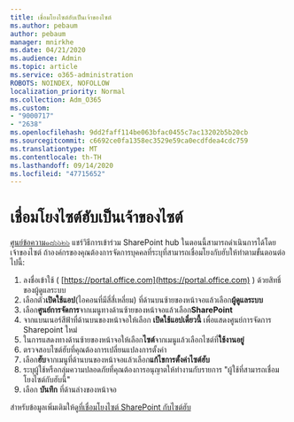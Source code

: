 ```yaml
---
title: เชื่อมโยงไซต์ฮับเป็นเจ้าของไซต์
ms.author: pebaum
author: pebaum
manager: mnirkhe
ms.date: 04/21/2020
ms.audience: Admin
ms.topic: article
ms.service: o365-administration
ROBOTS: NOINDEX, NOFOLLOW
localization_priority: Normal
ms.collection: Adm_O365
ms.custom:
- "9000717"
- "2638"
ms.openlocfilehash: 9dd2faff114be063bfac0455c7ac13202b5b20cb
ms.sourcegitcommit: c6692ce0fa1358ec3529e59ca0ecdfdea4cdc759
ms.translationtype: MT
ms.contentlocale: th-TH
ms.lasthandoff: 09/14/2020
ms.locfileid: "47715652"
---
```

# <a name="associate-hub-sites-as-site-owner"></a>เชื่อมโยงไซต์ฮับเป็นเจ้าของไซต์

[ศูนย์ข้อความ๑๘๖๖๒๖](https://admin.microsoft.com/Adminportal/Home?source=applauncher#/MessageCenter?id=MC186626) แชร์วิธีการเข้าร่วม SharePoint hub ในตอนนี้สามารถดำเนินการได้โดยเจ้าของไซต์ ถ้าองค์กรของคุณต้องการจัดการบุคคลที่ระบุที่สามารถเชื่อมโยงกับฮับให้ทำตามขั้นตอนต่อไปนี้: 

1. ลงชื่อเข้าใช้ ( [https://portal.office.com](https://portal.office.com) ) ด้วยสิทธิ์ของผู้ดูแลระบบ
2. เลือกตัว**เปิดใช้แอป**(ไอคอนที่มีสี่สี่เหลี่ยม) ที่ด้านบนซ้ายของหน้าจอแล้วเลือก**ผู้ดูแลระบบ**
3. เลือก**ศูนย์การจัดการ**จากเมนูทางด้านซ้ายของหน้าจอแล้วเลือก**SharePoint**
4. จากแบนเนอร์สีฟ้าที่ด้านบนของหน้าจอให้เลือก **เปิดใช้แอปเดี๋ยวนี้** เพื่อแสดงศูนย์การจัดการ Sharepoint ใหม่
5. ในการแสดงทางด้านซ้ายของหน้าจอให้เลือก**ไซต์**จากเมนูแล้วเลือกไซต์ที่**ใช้งานอยู่**
6. ตรวจสอบไซต์ฮับที่คุณต้องการเปลี่ยนแปลงการตั้งค่า
7. เลือก**ฮับ**จากเมนูที่ด้านบนของหน้าจอแล้วเลือก**แก้ไขการตั้งค่าไซต์ฮับ**
8. ระบุผู้ใช้หรือกลุ่มความปลอดภัยที่คุณต้องการอนุญาตให้ทำงานกับรายการ "ผู้ใช้ที่สามารถเชื่อมโยงไซต์กับฮับนี้"
9. เลือก **บันทึก** ที่ด้านล่างของหน้าจอ

สำหรับข้อมูลเพิ่มเติมให้ดู[ที่เชื่อมโยงไซต์ SharePoint กับไซต์ฮับ](https://support.office.com/article/associate-a-sharepoint-site-with-a-hub-site-ae0009fd-af04-4d3d-917d-88edb43efc05) 